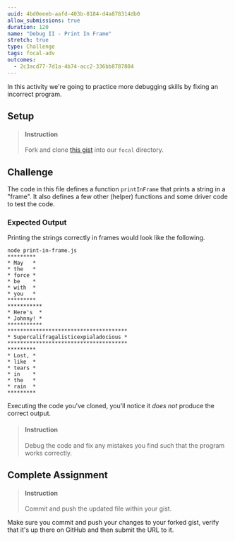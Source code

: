 ```yaml
---
uuid: 4bd0eeeb-aafd-403b-8184-d4a878314db0
allow_submissions: true
duration: 120
name: "Debug II - Print In Frame"
stretch: true
type: Challenge
tags: focal-adv
outcomes:
  - 2c3acd77-7d1a-4b74-acc2-336bb8787804
---
```


In this activity we're going to practice more debugging skills by fixing an incorrect program.

## Setup

> #### Instruction
> Fork and clone [this gist](https://gist.github.com/kvirani/bbe310c765a6a82cf751ce3e5c917b5c) into our `focal` directory. 

## Challenge

The code in this file defines a function `printInFrame` that prints a string in a "frame". It also defines a few other (helper) functions and some driver code to test the code. 

### Expected Output

Printing the strings correctly in frames would look like the following.

```terminal
node print-in-frame.js
*********
* May   *
* the   *
* force *
* be    *
* with  *
* you   *
*********
***********
* Here's  *
* Johnny! *
***********
**************************************
* Supercalifragalisticexpialadocious *
**************************************
*********
* Lost, *
* like  *
* tears *
* in    *
* the   *
* rain  *
*********
```

Executing the code you've cloned, you'll notice it _does not_ produce the correct output. 

> #### Instruction
> Debug the code and fix any mistakes you find such that the program works correctly.

## Complete Assignment

> #### Instruction 
> Commit and push the updated file within your gist.

Make sure you commit and push your changes to your forked gist, verify that it's up there on GitHub and then submit the URL to it.
